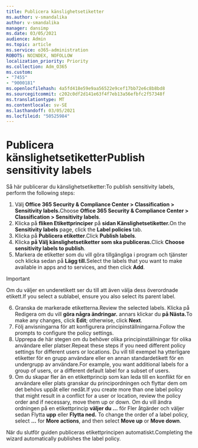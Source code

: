 ```yaml
---
title: Publicera känslighetsetiketter
ms.author: v-smandalika
author: v-smandalika
manager: dansimp
ms.date: 03/05/2021
audience: Admin
ms.topic: article
ms.service: o365-administration
ROBOTS: NOINDEX, NOFOLLOW
localization_priority: Priority
ms.collection: Adm_O365
ms.custom:
- "7455"
- "9000181"
ms.openlocfilehash: 4a5fd418e59e9aa56522e9cef17bb72e6c8b8bd8
ms.sourcegitcommit: c202c0df2d141e63f4f7eb13a56efbfc2f57348f
ms.translationtype: MT
ms.contentlocale: sv-SE
ms.lasthandoff: 03/05/2021
ms.locfileid: "50525984"
---
```

# <a name="publish-sensitivity-labels"></a><span data-ttu-id="d7685-102">Publicera känslighetsetiketter</span><span class="sxs-lookup"><span data-stu-id="d7685-102">Publish sensitivity labels</span></span>

<span data-ttu-id="d7685-103">Så här publicerar du känslighetsetiketter:</span><span class="sxs-lookup"><span data-stu-id="d7685-103">To publish sensitivity labels, perform the following steps:</span></span>

1. <span data-ttu-id="d7685-104">Välj **Office 365 Security & Compliance Center > Classification > Sensitivity labels.**</span><span class="sxs-lookup"><span data-stu-id="d7685-104">Choose **Office 365 Security & Compliance Center > Classification > Sensitivity labels**.</span></span>
2. <span data-ttu-id="d7685-105">Klicka på **fliken Etikettprinciper** på **sidan Känslighetsetiketter.**</span><span class="sxs-lookup"><span data-stu-id="d7685-105">On the **Sensitivity labels** page, click the **Label policies** tab.</span></span>
3. <span data-ttu-id="d7685-106">Klicka på **Publicera etiketter**.</span><span class="sxs-lookup"><span data-stu-id="d7685-106">Click **Publish labels**.</span></span>
4. <span data-ttu-id="d7685-107">Klicka **på Välj känslighetsetiketter som ska publiceras.**</span><span class="sxs-lookup"><span data-stu-id="d7685-107">Click **Choose sensitivity labels to publish**.</span></span> 
5. <span data-ttu-id="d7685-108">Markera de etiketter som du vill göra tillgängliga i program och tjänster och klicka sedan på **Lägg till.**</span><span class="sxs-lookup"><span data-stu-id="d7685-108">Select the labels that you want to make available in apps and to services, and then click **Add**.</span></span>
> [!IMPORTANT]
> <span data-ttu-id="d7685-109">Om du väljer en underetikett ser du till att även välja dess överordnade etikett.</span><span class="sxs-lookup"><span data-stu-id="d7685-109">If you select a sublabel, ensure you also select its parent label.</span></span>
6. <span data-ttu-id="d7685-110">Granska de markerade etiketterna.</span><span class="sxs-lookup"><span data-stu-id="d7685-110">Review the selected labels.</span></span> <span data-ttu-id="d7685-111">Klicka på Redigera om du vill **göra några ändringar.** annars klickar du **på Nästa.**</span><span class="sxs-lookup"><span data-stu-id="d7685-111">To make any changes, click **Edit**; otherwise, click **Next**.</span></span>
7. <span data-ttu-id="d7685-112">Följ anvisningarna för att konfigurera principinställningarna.</span><span class="sxs-lookup"><span data-stu-id="d7685-112">Follow the prompts to configure the policy settings.</span></span>
8. <span data-ttu-id="d7685-113">Upprepa de här stegen om du behöver olika principinställningar för olika användare eller platser.</span><span class="sxs-lookup"><span data-stu-id="d7685-113">Repeat these steps if you need different policy settings for different users or locations.</span></span> <span data-ttu-id="d7685-114">Du vill till exempel ha ytterligare etiketter för en grupp användare eller en annan standardetikett för en undergrupp av användare.</span><span class="sxs-lookup"><span data-stu-id="d7685-114">For example, you want additional labels for a group of users, or a different default label for a subset of users.</span></span>
9. <span data-ttu-id="d7685-115">Om du skapar fler än en etikettprincip som kan leda till en konflikt för en användare eller plats granskar du principordningen och flyttar dem om det behövs uppåt eller nedåt.</span><span class="sxs-lookup"><span data-stu-id="d7685-115">If you create more than one label policy that might result in a conflict for a user or location, review the policy order and if necessary, move them up or down.</span></span> <span data-ttu-id="d7685-116">Om du vill ändra ordningen på en etikettprincip **väljer du ...** för Fler åtgärder och väljer sedan Flytta **upp** eller **Flytta ned.** </span><span class="sxs-lookup"><span data-stu-id="d7685-116">To change the order of a label policy, select **...** for **More actions**, and then select **Move up** or **Move down**.</span></span>

<span data-ttu-id="d7685-117">När du slutför guiden publiceras etikettprincipen automatiskt.</span><span class="sxs-lookup"><span data-stu-id="d7685-117">Completing the wizard automatically publishes the label policy.</span></span>

